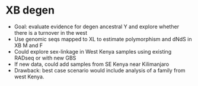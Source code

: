 # XB degen
* Goal: evaluate evidence for degen ancestral Y and explore whether there is a turnover in the west
* Use genomic seqs mapped to XL to estimate polymorphism and dNdS in XB M and F
* Could explore sex-linkage in West Kenya samples using existing RADseq or with new GBS
* If new data, could add samples from SE Kenya near Kilimanjaro
* Drawback: best case scenario would include analysis of a family from west Kenya.
